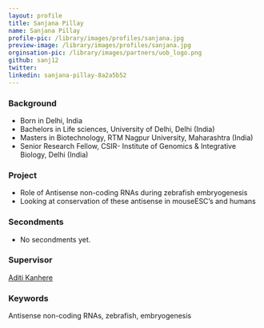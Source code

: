 ```yaml
---
layout: profile
title: Sanjana Pillay
name: Sanjana Pillay
profile-pic: /library/images/profiles/sanjana.jpg
preview-image: /library/images/profiles/sanjana.jpg
orginsation-pic: /library/images/partners/uob_logo.png
github: sanj12
twitter:
linkedin: sanjana-pillay-8a2a5b52
---
```

### Background
-   Born in Delhi, India
-   Bachelors in Life sciences, University of Delhi, Delhi (India)
-   Masters in Biotechnology, RTM Nagpur University, Maharashtra (India)
-   Senior Research Fellow, CSIR- Institute of Genomics & Integrative Biology, Delhi (India)

### Project
-   Role of Antisense non-coding RNAs during zebrafish embryogenesis
-   Looking at conservation of these antisense in mouseESC’s and humans

### Secondments
-   No secondments yet.

### Supervisor
[Aditi Kanhere](https://www.birmingham.ac.uk/staff/profiles/biosciences/kanhere-aditi.aspx)

### Keywords
Antisense non-coding RNAs, zebrafish, embryogenesis
